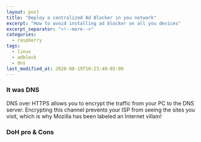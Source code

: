 ```yaml
---
layout: post
title: "Deploy a centralized Ad Blocker in you network"
excerpt: "How to avoid installing ad blocker on all you devices"
excerpt_separator: "<!--more-->"
categories:
  - raspberry
tags:
  - linux
  - adblock
  - dns
last_modified_at: 2020-08-19T10:23:48-05:00
---
```


### It was DNS

DNS over HTTPS allows you to encrypt the traffic from your PC to the DNS server. Encrypting this channel prevents your ISP from seeing the sites you visit, which is why Mozilla has been labeled an Internet villain!


### DoH pro & Cons

